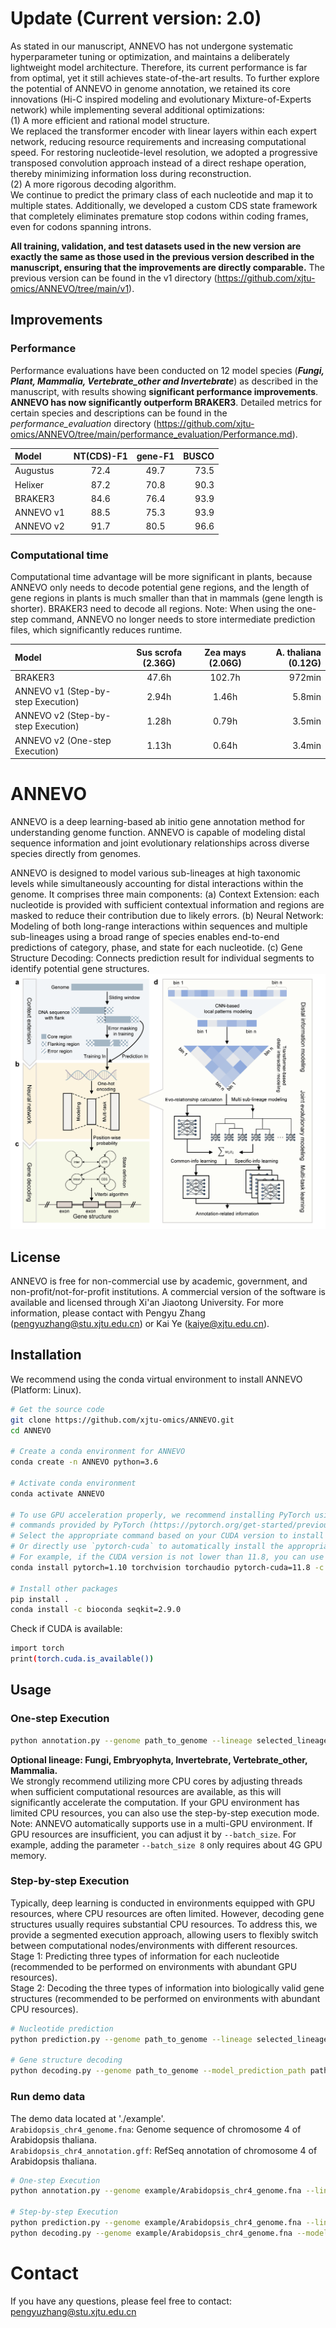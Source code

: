 # Update (Current version: 2.0)
As stated in our manuscript, ANNEVO has not undergone systematic hyperparameter tuning or optimization, and maintains a deliberately lightweight model architecture. Therefore, its current performance is far from optimal, yet it still achieves state-of-the-art results. To further explore the potential of ANNEVO in genome annotation, we retained its core innovations (Hi-C inspired modeling and evolutionary Mixture-of-Experts network) while implementing several additional optimizations:  
(1) A more efficient and rational model structure.  
We replaced the transformer encoder with linear layers within each expert network, reducing resource requirements and increasing computational speed.
For restoring nucleotide-level resolution, we adopted a progressive transposed convolution approach instead of a direct reshape operation, thereby minimizing information loss during reconstruction.  
(2) A more rigorous decoding algorithm.  
We continue to predict the primary class of each nucleotide and map it to multiple states. Additionally, we developed a custom CDS state framework that completely eliminates premature stop codons within coding frames, even for codons spanning introns.  

**All training, validation, and test datasets used in the new version are exactly the same as those used in the previous version described in the manuscript, ensuring that the improvements are directly comparable.** The previous version can be found in the v1 directory (https://github.com/xjtu-omics/ANNEVO/tree/main/v1).
## Improvements
### Performance 
Performance evaluations have been conducted on 12 model species (***Fungi, Plant, Mammalia, Vertebrate_other and Invertebrate***) as described in the manuscript, with results showing **significant performance improvements**.   
**ANNEVO has now significantly outperform BRAKER3**. Detailed metrics for certain species and descriptions can be found in the *performance_evaluation* directory (https://github.com/xjtu-omics/ANNEVO/tree/main/performance_evaluation/Performance.md).

| Model     | NT(CDS)-F1 | gene-F1 | BUSCO |
|:----------|:----------:|:-------:|------:|
| Augustus  |    72.4    |  49.7   |  73.5 |
| Helixer   |    87.2    |  70.8   |  90.3 |
| BRAKER3   |    84.6    |  76.4   |  93.9 |
| ANNEVO v1 |    88.5    |  75.3   |  93.9 |
| ANNEVO v2 |    91.7    |  80.5   |  96.6 |

### Computational time
Computational time advantage will be more significant in plants, because ANNEVO only needs to decode potential gene regions, and the length of gene regions in plants is much smaller than that in mammals (gene length is shorter). BRAKER3 need to decode all regions. Note: When using the one-step command, ANNEVO no longer needs to store intermediate prediction files, which significantly reduces runtime.

| Model                                | Sus scrofa (2.36G) | Zea mays (2.06G) | A. thaliana (0.12G) | 
|:-------------------------------------|:------------------:|:----------------:|--------------------:|
| BRAKER3                              |       47.6h        |      102.7h      |              972min | 
| ANNEVO v1 (Step-by-step Execution)   |       2.94h        |      1.46h       |              5.8min | 
| ANNEVO v2 (Step-by-step Execution)   |       1.28h        |      0.79h       |              3.5min | 
| ANNEVO v2 (One-step Execution)       |       1.13h        |      0.64h       |              3.4min |

# ANNEVO
ANNEVO is a deep learning-based ab initio gene annotation method for understanding genome function. ANNEVO is capable of modeling distal sequence information and joint evolutionary relationships across diverse species directly from genomes.  

ANNEVO is designed to model various sub-lineages at high taxonomic levels while simultaneously accounting for distal interactions within the genome. It comprises three main components: (a) Context Extension: each nucleotide is provided with sufficient contextual information and regions are masked to reduce their contribution due to likely errors. (b) Neural Network: Modeling of both long-range interactions within sequences and multiple sub-lineages using a broad range of species enables end-to-end predictions of category, phase, and state for each nucleotide. (c) Gene Structure Decoding: Connects prediction result for individual segments to identify potential gene structures.
![GitHub Image](https://raw.githubusercontent.com/xjtu-omics/ANNEVO/main/img/Fig1.png)
## License
ANNEVO is free for non-commercial use by academic, government, and non-profit/not-for-profit institutions. A commercial version of the software is available and licensed through Xi'an Jiaotong University. For more information, please contact with Pengyu Zhang (pengyuzhang@stu.xjtu.edu.cn) or Kai Ye (kaiye@xjtu.edu.cn).  

## Installation
We recommend using the conda virtual environment to install ANNEVO (Platform: Linux).
```bash
# Get the source code
git clone https://github.com/xjtu-omics/ANNEVO.git
cd ANNEVO

# Create a conda environment for ANNEVO
conda create -n ANNEVO python=3.6

# Activate conda environment
conda activate ANNEVO

# To use GPU acceleration properly, we recommend installing PyTorch using the official installation 
# commands provided by PyTorch (https://pytorch.org/get-started/previous-versions/). 
# Select the appropriate command based on your CUDA version to install PyTorch version 1.10. 
# Or directly use `pytorch-cuda` to automatically install the appropriate `cudatoolkit`. 
# For example, if the CUDA version is not lower than 11.8, you can use the following command:
conda install pytorch=1.10 torchvision torchaudio pytorch-cuda=11.8 -c pytorch -c nvidia

# Install other packages
pip install .
conda install -c bioconda seqkit=2.9.0
```

Check if CUDA is available:
```bash
import torch
print(torch.cuda.is_available())
```

## Usage
### One-step Execution
```bash
python annotation.py --genome path_to_genome --lineage selected_lineage --output path_to_gff --threads 48
```
**Optional lineage: Fungi, Embryophyta, Invertebrate, Vertebrate_other, Mammalia.**  
We strongly recommend utilizing more CPU cores by adjusting threads when sufficient computational resources are available, as this will significantly accelerate the computation. If your GPU environment has limited CPU resources, you can also use the step-by-step execution mode.  
Note: ANNEVO automatically supports use in a multi-GPU environment. If GPU resources are insufficient, you can adjust it by `--batch_size`. For example, adding the parameter `--batch_size 8` only requires about 4G GPU memory.

### Step-by-step Execution
Typically, deep learning is conducted in environments equipped with GPU resources, where CPU resources are often limited. However, decoding gene structures usually requires substantial CPU resources. To address this, we provide a segmented execution approach, allowing users to flexibly switch between computational nodes/environments with different resources.  
Stage 1: Predicting three types of information for each nucleotide (recommended to be performed on environments with abundant GPU resources).  
Stage 2: Decoding the three types of information into biologically valid gene structures (recommended to be performed on environments with abundant CPU resources).
```bash
# Nucleotide prediction
python prediction.py --genome path_to_genome --lineage selected_lineage --model_prediction_path path_to_save_predction

# Gene structure decoding
python decoding.py --genome path_to_genome --model_prediction_path path_to_save_predction --output path_to_gff --threads 48 
```
### Run demo data
The demo data located at './example'.  
`Arabidopsis_chr4_genome.fna`: Genome sequence of chromosome 4 of Arabidopsis thaliana.  
`Arabidopsis_chr4_annotation.gff`: RefSeq annotation of chromosome 4 of Arabidopsis thaliana.
```bash
# One-step Execution
python annotation.py --genome example/Arabidopsis_chr4_genome.fna --lineage Embryophyta --output gff_result/Arabidopsis_chr4_annotation.gff --threads 48

# Step-by-step Execution
python prediction.py --genome example/Arabidopsis_chr4_genome.fna --lineage Embryophyta --model_prediction_path prediction_result/Arabidopsis_chr4
python decoding.py --genome example/Arabidopsis_chr4_genome.fna --model_prediction_path prediction_result/Arabidopsis_chr4 --output gff_result/Arabidopsis_chr4_annotation.gff --threads 48
```

# Contact
If you have any questions, please feel free to contact: pengyuzhang@stu.xjtu.edu.cn
